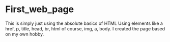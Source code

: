 # First_web_page
This is simply just using the absolute basics of HTML
Using elements like a href, p, title, head, br, html of course, img, a, body.
I created the page based on my own hobby. 
